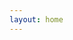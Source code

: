 ```yaml
---
layout: home
---
```


<script setup>
import Home from './pages/Home.vue'
</script>

<Home
  name="Longbridge Pro"
  tagline="A new professional securities trading desktop application, delivering an ultra-smooth investment experience for more efficient and convenient trading."
  legacy_info='This brand new version is continuously being optimized and improved. <br />For a more complete feature set, you can download the <a href="https://longbridge.com/download" target="_blank">previous generation</a>.'
  download_more="View all versions"
  :features='[
    {
      "title": "New Architecture, Enhanced Investment Experience",
      "image": "https://assets.lbctrl.com/uploads/8c541832-5725-4844-ac80-156279a83144/output.png",
      "items": [
        "Ultra-Smooth Performance: Highly responsive interface with zero lag, stable 60+ FPS with peaks up to 120 FPS.",
        "Resource-Efficient: Optimized performance with minimal CPU and memory footprint for seamless operation.",
        "Instant Launch: Lightweight design with a compact installation package—launches in under 2 seconds."
      ]
    },
    {
      "title": "Navigation, Market Insights at a Glance",
      "image": "https://assets.lbctrl.com/uploads/69043ccc-cbbe-44e6-93c5-a37cd4829dd7/scr-20250502-kqry.png",
      "items": [
        "Redesigned collapsible left-side navigation bar for better layout efficiency.",
        "Support for multiple stock tabs, enabling quick price checks and market tracking.",
        "One-click access to transaction history for easy reference."
      ]
    },
    {
      "title": "Global Trading, Multi-Asset Support",
      "image": "https://assets.lbctrl.com/uploads/c2842fa5-f8ca-44e7-aad5-5b8a38f49dcb/scr-20250502-kiym.png",
      "items": [
        "Real-time quotes and trading for HK, US, and SG stocks.",
        "US stocks support two-way trading (long/short) for flexible strategies.",
        "Derivatives trading including US options, warrants, and bull/bear contracts."
      ]
    },
    {
      "title": "Cross Platform, Professional Market Monitoring",
      "image": "https://assets.lbctrl.com/uploads/982af099-639e-428c-b9dc-1881dc52921c/scr-20250502-krlh.png",
      "items": [
        "Cross-platform native support for macOS, Windows, and Linux.",
        "Multi-screen support for split-view tracking of quotes, charts, and news."
      ]
    }
  ]'
/>
